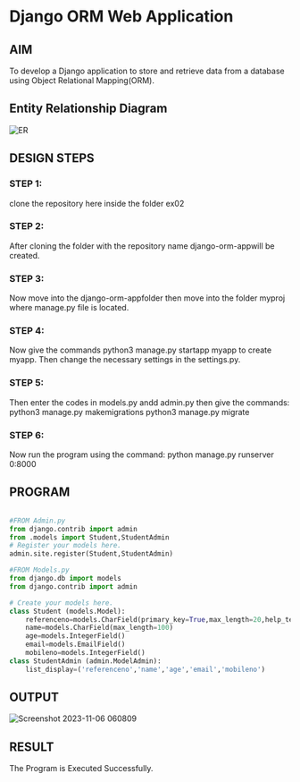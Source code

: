 # Django ORM Web Application

## AIM
To develop a Django application to store and retrieve data from a database using Object Relational Mapping(ORM).

## Entity Relationship Diagram

![ER](https://github.com/mohammadfaizal87/django-orm-app/assets/147139206/14ff3c0c-5626-400e-b5b1-06e7a1a36e13)

## DESIGN STEPS

### STEP 1:
clone the repository here inside the folder ex02
### STEP 2:
After cloning the folder with the repository name django-orm-appwill be created.
### STEP 3:
Now move into the django-orm-appfolder then move into the folder myproj where manage.py file is located.
### STEP 4:
Now give the commands python3 manage.py startapp myapp to create myapp. Then change the necessary settings in the settings.py. 
### STEP 5:
Then enter the codes in models.py andd admin.py then give the commands:
python3 manage.py makemigrations
python3 manage.py migrate
### STEP 6:
Now  run the program using the command: python manage.py 
runserver 0:8000

## PROGRAM
```py

#FROM Admin.py
from django.contrib import admin
from .models import Student,StudentAdmin
# Register your models here.
admin.site.register(Student,StudentAdmin)

#FROM Models.py
from django.db import models
from django.contrib import admin

# Create your models here.
class Student (models.Model):
    referenceno=models.CharField(primary_key=True,max_length=20,help_text="referenceno")
    name=models.CharField(max_length=100)
    age=models.IntegerField()
    email=models.EmailField()
    mobileno=models.IntegerField()
class StudentAdmin (admin.ModelAdmin):
    list_display=('referenceno','name','age','email','mobileno')
```

## OUTPUT
![Screenshot 2023-11-06 060809](https://github.com/mohammadfaizal87/django-orm-app/assets/147139206/65da73ae-f97e-4586-b496-c9a03838c30b)


## RESULT
The Program is Executed Successfully.
